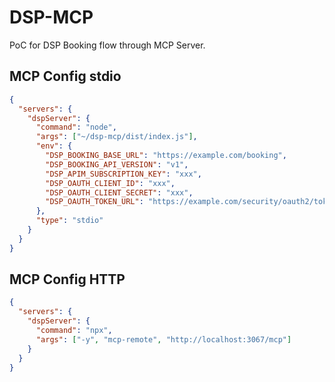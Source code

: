 # DSP-MCP

PoC for DSP Booking flow through MCP Server.

## MCP Config stdio

```json
{
  "servers": {
    "dspServer": {
      "command": "node",
      "args": ["~/dsp-mcp/dist/index.js"],
      "env": {
        "DSP_BOOKING_BASE_URL": "https://example.com/booking",
        "DSP_BOOKING_API_VERSION": "v1",
        "DSP_APIM_SUBSCRIPTION_KEY": "xxx",
        "DSP_OAUTH_CLIENT_ID": "xxx",
        "DSP_OAUTH_CLIENT_SECRET": "xxx",
        "DSP_OAUTH_TOKEN_URL": "https://example.com/security/oauth2/token"
      },
      "type": "stdio"
    }
  }
}
```

## MCP Config HTTP

```json
{
  "servers": {
    "dspServer": {
      "command": "npx",
      "args": ["-y", "mcp-remote", "http://localhost:3067/mcp"]
    }
  }
}
```
